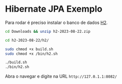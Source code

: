 # Hibernate JPA Exemplo

Para rodar é preciso instalar o banco de dados [H2](https://www.h2database.com/html/main.html).

```zsh
cd Downloads && unzip h2-2023-08-22.zip

```

```zsh
cd h2-2023-08-22/h2/ 
```

```zsh
sudo chmod +x build.sh
sudo chmod +x /bin/h2.sh
```

```zsh
./build.sh
./bin/h2.sh
```

Abra o navegar e digite na URL `http://127.0.1.1:8082/`